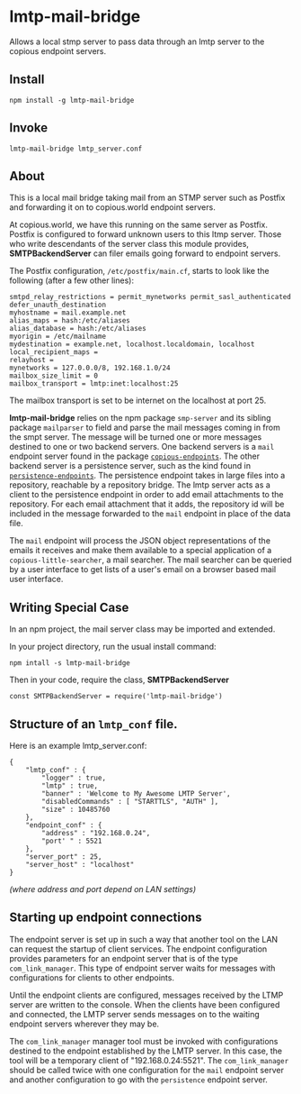 
# lmtp-mail-bridge


Allows a local stmp server to pass data through an lmtp server to the copious endpoint servers.

## Install

```
npm install -g lmtp-mail-bridge
```

## Invoke

```
lmtp-mail-bridge lmtp_server.conf
```

## About

This is a local mail bridge taking mail from an STMP server such as Postfix and forwarding it on to copious.world endpoint servers.

At copious.world, we have this running on the same server as Postfix. Postfix is configured to forward unknown users to this ltmp server.
Those who write descendants of the server class this module provides, **SMTPBackendServer** can filer emails going forward to endpoint servers. 

The Postfix configuration, `/etc/postfix/main.cf`, starts to look like the following (after a few other lines):

```
smtpd_relay_restrictions = permit_mynetworks permit_sasl_authenticated defer_unauth_destination
myhostname = mail.example.net
alias_maps = hash:/etc/aliases
alias_database = hash:/etc/aliases
myorigin = /etc/mailname
mydestination = example.net, localhost.localdomain, localhost
local_recipient_maps =
relayhost =
mynetworks = 127.0.0.0/8, 192.168.1.0/24
mailbox_size_limit = 0
mailbox_transport = lmtp:inet:localhost:25

```

The mailbox transport is set to be internet on the localhost at port 25. 

**lmtp-mail-bridge** relies on the npm package `smp-server` and its sibling package `mailparser` to field and parse the mail messages coming in from the smpt server. The message will be turned one or more messages destined to one or two backend servers. One backend servers is a `mail` endpoint server found in the package [`copious-endpoints`](https://www.npmjs.com/package/copious-endpoints). The other backend server is a persistence server, such as the kind found in [`persistence-endpoints`](https://www.npmjs.com/package/persistence-endpoints).  The persistence endpoint takes in large files into a repository, reachable by a repository bridge. The lmtp server acts as a client to the persistence endpoint in order to add email attachments to the repository. For each email attachment that it adds, the repository id will be included in the message forwarded to the `mail` endpoint in place of the data file. 

The `mail` endpoint will process the JSON object representations of the emails it receives and make them available to a special application of a `copious-little-searcher`, a mail searcher. The mail searcher can be queried by a user interface to get lists of a user's email on a browser based mail user interface.

## Writing Special Case

In an npm project, the mail server class may be imported and extended. 

In your project directory, run the usual install command:

```
npm intall -s lmtp-mail-bridge
```


Then in your code, require the class, **SMTPBackendServer**

```
const SMTPBackendServer = require('lmtp-mail-bridge')
```


## Structure of an `lmtp_conf` file.

Here is an example lmtp_server.conf:

```
{
	"lmtp_conf" : {
	    "logger" : true,
	    "lmtp" : true,
	    "banner" : 'Welcome to My Awesome LMTP Server',
	    "disabledCommands" : [ "STARTTLS", "AUTH" ],
	    "size" : 10485760
	},
	"endpoint_conf" : {
		"address" : "192.168.0.24",
		"port' " : 5521
	},
	"server_port" : 25,
	"server_host" : "localhost"
}
```


*(where address and port depend on LAN settings)*


## Starting up endpoint connections

The endpoint server is set up in such a way that another tool on the LAN can request the startup of client services.  The endpoint configuration provides parameters for an endpoint server that is of the type `com_link_manager`.  This type of endpoint server waits for messages with configurations for clients to other endpoints. 

Until the endpoint clients are configured, messages received by the LTMP server are written to the console. When the clients have been configured and connected, the LMTP server sends messages on to the waiting endpoint servers wherever they may be. 

The `com_link_manager` manager tool must be invoked with configurations destined to the endpoint established by the LMTP server. In this case, the tool will be a temporary client of "192.168.0.24:5521". The `com_link_manager` should be called twice with one configuration for the `mail` endpoint server and another configuration to go with the `persistence` endpoint server.




